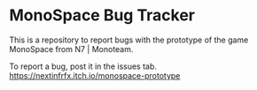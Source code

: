 # MonoSpace Bug Tracker
This is a repository to report bugs with the prototype of the game MonoSpace from N7 | Monoteam.

To report a bug, post it in the issues tab.
https://nextinfrfx.itch.io/monospace-prototype
